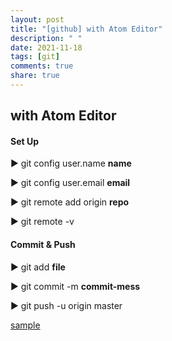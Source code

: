 ```yaml
---
layout: post
title: "[github] with Atom Editor"
description: " "
date: 2021-11-18
tags: [git]
comments: true
share: true
---
```


with Atom Editor
----

#### Set Up

▶ git config user.name **name**

▶ git config user.email **email**

▶ git remote add origin **repo**

▶ git remote -v

#### Commit & Push

▶ git add **file**

▶ git commit -m **commit-mess**

▶ git push -u origin master

[sample](https://ndb796.tistory.com/51)

